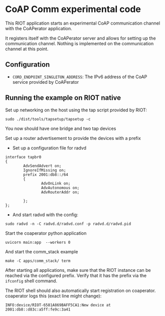 CoAP Comm experimental code
=========================

This RIOT application starts an experimental CoAP communication channel with the
CoAPerator application.

It registers itself with the CoAPerator server and allows for setting up the
communication channel. Nothing is implemented on the communication channel at
this point.

## Configuration

- `CORD_ENDPOINT_SINGLETON_ADDRESS`: The IPv6 address of the CoAP service
provided by CoAPerator


## Running the example on RIOT native

Set up networking on the host using the tap script provided by RIOT:

```Shellsession
sudo ./dist/tools/tapsetup/tapsetup -c
```

You now should have one bridge and two tap devices

Set up a router advertisement to provide the devices with a prefix

- Set up a configuration file for radvd

```
interface tapbr0
{
        AdvSendAdvert on;
        IgnoreIfMissing on;
        prefix 2001:db8::/64
        {
                AdvOnLink on;
                AdvAutonomous on;
                AdvRouterAddr on;

        };
};
```

- And start radvd with the config:

```
sudo radvd -n -C radvd.d/radvd.conf -p radvd.d/radvd.pid
```

Start the coaperator python application

```
uvicorn main:app  --workers 0
```

And start the comm_stack example

```
make -C apps/comm_stack/ term
```

After starting all applications, make sure that the RIOT instance can be reached
via the configured prefix. Verify that it has the prefix via the `ifconfig` shell
command.

The RIOT shell should also automatically start registration on coaperator.
coaperator logs this (exact line might change):

```
INFO:device/RIOT-6581A869BAFF5CA1:New device at 2001:db8::d83c:a5ff:fe9c:3a41
```
